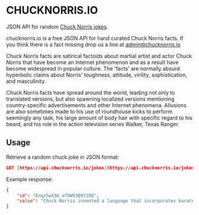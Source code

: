 # CHUCKNORRIS.IO

JSON API for random [Chuck Norris jokes](https://api.chucknorris.io).

chucknorris.io is a free JSON API for hand curated Chuck Norris facts. If you think there is a fact missing drop us a line at admin@chucknorris.io

Chuck Norris facts are satirical factoids about martial artist and actor Chuck Norris that have become an Internet phenomenon and as a result have become widespread in popular culture. The 'facts' are normally absurd hyperbolic claims about Norris' toughness, attitude, virility, sophistication, and masculinity.

Chuck Norris facts have spread around the world, leading not only to translated versions, but also spawning localized versions mentioning country-specific advertisements and other Internet phenomena. Allusions are also sometimes made to his use of roundhouse kicks to perform seemingly any task, his large amount of body hair with specific regard to his beard, and his role in the action television series Walker, Texas Ranger.

## Usage

Retrieve a random chuck joke in JSON format:
```json
GET [https://api.chucknorris.io/jokes](https://api.chucknorris.io/jokes)
```

Example response:
```json
{
    "id": "Enqz5wX3U_aTOW93Q9t10Q",
    "value": "Chuck Norris invented a language that incorporates karate and roundhouse kicks. So next time Chuck Norris is kicking your ass, don?t be offended or hurt, he may be just trying to tell you he likes your hat."
}
```